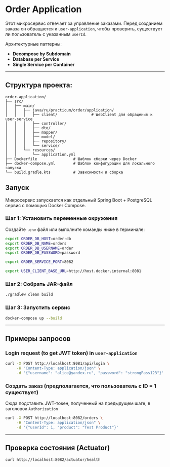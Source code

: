 # Order Application

Этот микросервис отвечает за управление заказами. Перед созданием заказа он обращается к `user-application`, чтобы проверить, существует ли пользователь с указанным `userId`.

Архитектурные паттерны:
- **Decompose by Subdomain**
- **Database per Service**
- **Single Service per Container**

---
## Структура проекта:
```
order-application/
├── src/
│   ├── main/
│   │   ├── java/ru/practicum/order/application/
│   │   │   ├── client/               # WebClient для обращения к user-service
│   │   │   ├── controller/
│   │   │   ├── dto/
│   │   │   ├── mapper/
│   │   │   ├── model/
│   │   │   ├── repository/
│   │   │   └── service/
│   │   └── resources/
│   │       └── application.yml
├── Dockerfile                # Шаблон сборки через Docker
├── docker-compose.yml        # Шаблон конфигурации для локального запуска
└── build.gradle.kts          # Зависимости и сборка
```
## Запуск

Микросервис запускается как отдельный Spring Boot + PostgreSQL сервис с помощью Docker Compose.

### Шаг 1: Установить переменные окружения

Создайте `.env` файл или выполните команды ниже в терминале:

```bash
export ORDER_DB_HOST=order-db
export ORDER_DB_NAME=orders
export ORDER_DB_USERNAME=order
export ORDER_DB_PASSWORD=password

export ORDER_SERVICE_PORT=8082

export USER_CLIENT_BASE_URL=http://host.docker.internal:8081
```

### Шаг 2: Собрать JAR-файл

```bash
./gradlew clean build
```

### Шаг 3: Запустить сервис

```bash
docker-compose up --build
```

---

## Примеры запросов

### Login request (to get JWT token) in `user-application`

```bash
curl -X POST http://localhost:8081/api/login \
     -H "Content-Type: application/json" \
     -d '{"username": "alice@yandex.ru", "password": "strongPass123"}'
```

### Создать заказ (предполагается, что пользователь с ID = 1 существует)
Сюда подставить JWT-токен, полученный на предыдущем шаге, в заголовок `Authorization`

```bash
curl -X POST http://localhost:8082/orders \
     -H "Content-Type: application/json" \
     -d '{"userId": 1, "product": "Test Product"}'
```

---

## Проверка состояния (Actuator)

```bash
curl http://localhost:8082/actuator/health
```

